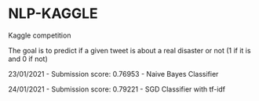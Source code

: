 # NLP-KAGGLE
 Kaggle competition
 
 The goal is to predict if a given tweet is about a real disaster or not (1 if it is and 0 if not)

23/01/2021 - Submission score: 0.76953 - Naive Bayes Classifier

24/01/2021 - Submission score: 0.79221 - SGD Classifier with tf-idf
	
	
